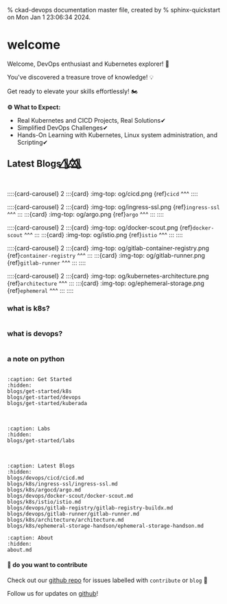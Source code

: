 % ckad-devops documentation master file, created by
% sphinx-quickstart on Mon Jan  1 23:06:34 2024.

# welcome

Welcome, DevOps enthusiast and Kubernetes explorer! 🚀

You've discovered a treasure trove of knowledge! 💡

Get ready to elevate your skills effortlessly! 🏍️



**⚙️ What to Expect:**

- Real Kubernetes and CICD Projects, Real Solutions✔
- Simplified DevOps Challenges✔
- Hands-On Learning with Kubernetes, Linux system administration, and Scripting✔


<!-- :::{card} 
:link-type: ref
:img-top: og/architecture.png
:shadow: lg
:margin: 5
:width: 75%
:text-align: center
{ref}`architecture`
+++
:::

:::{card} 
:link-type: ref
:img-top: og/architecture.png
:shadow: lg
:margin: 5
:width: 75%
:text-align: center
{ref}`architecture`
+++
::: -->



<!-- <img src="https://api.thegreenwebfoundation.org/greencheckimage/kuberada.devtechops.dev?nocache=true" alt="This website is hosted Green - checked by thegreenwebfoundation.org"> -->

## Latest Blogs 🦋⃤♡⃤🌈⃤

</br>

::::{card-carousel} 2
:::{card}
:img-top: og/cicd.png
{ref}`cicd`
^^^
::::

::::{card-carousel} 2
:::{card}
:img-top: og/ingress-ssl.png
{ref}`ingress-ssl`
^^^
:::
:::{card}
:img-top: og/argo.png
{ref}`argo`
^^^
:::
::::


::::{card-carousel} 2
:::{card}
:img-top: og/docker-scout.png
{ref}`docker-scout`
^^^
:::
:::{card}
:img-top: og/istio.png
{ref}`istio`
^^^
:::
::::

::::{card-carousel} 2
:::{card}
:img-top: og/gitlab-container-registry.png
{ref}`container-registry`
^^^
:::
:::{card}
:img-top: og/gitlab-runner.png
{ref}`gitlab-runner`
^^^
:::
::::

::::{card-carousel} 2
:::{card}
:img-top: og/kubernetes-architecture.png
{ref}`architecture`
^^^
:::
:::{card}
:img-top: og/ephemeral-storage.png
{ref}`ephemeral`
^^^
:::
::::


### what is k8s?

```{include} blogs/snippets/what-is-k8s.md
```


### what is devops?

```{include} blogs/snippets/what-is-devops.md
```

### a note on python

```{include} blogs/snippets/python-and-devops.md
```


```{toctree}
:caption: Get Started
:hidden:
blogs/get-started/k8s
blogs/get-started/devops
blogs/get-started/kuberada

```

<!-- ```{toctree}
:caption: Blogs by Domains
:hidden:
blogs/ckad/ckad-collection
blogs/devops/devops-collection
``` -->

</br>

```{toctree}
:caption: Labs
:hidden:
blogs/get-started/labs
```

</br>


```{toctree}
:caption: Latest Blogs
:hidden:
blogs/devops/cicd/cicd.md
blogs/k8s/ingress-ssl/ingress-ssl.md
blogs/k8s/argocd/argo.md
blogs/devops/docker-scout/docker-scout.md
blogs/k8s/istio/istio.md
blogs/devops/gitlab-registry/gitlab-registry-buildx.md
blogs/devops/gitlab-runner/gitlab-runner.md
blogs/k8s/architecture/architecture.md
blogs/k8s/ephemeral-storage-handson/ephemeral-storage-handson.md
```

<!-- </br>

```{toctree}
:hidden:
blogs/authors/gulcan.md
``` -->


```{toctree}
:caption: About
:hidden:
about.md

```

#### **🙌 do you want to contribute** 

Check out our [github repo](https://github.com/colossus06/kuberada-blog) for issues labelled with `contribute` or `blog` 🧱

Follow us for updates on [github](https://github.com/colossus06)!

<!-- ```{admonition} Estimated completion
  1 April
``` -->
